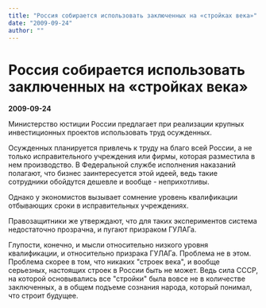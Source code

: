 ```yaml
---
title: "Россия собирается использовать заключенных на «стройках века»"
date: "2009-09-24"
author: ""
---
```


# Россия собирается использовать заключенных на «стройках века»

**2009-09-24** 

Министерство юстиции России предлагает при реализации крупных инвестиционных проектов использовать труд осужденных.

Осужденных планируется привлечь к труду на благо всей России, а не только исправительного учреждения или фирмы, которая разместила в нем производство. В Федеральной службе исполнения наказаний полагают, что бизнес заинтересуется этой идеей, ведь такие сотрудники обойдутся дешевле и вообще - неприхотливы.

Однако у экономистов вызывает сомнение уровень квалификации отбывающих сроки в исправительных учреждениях.

Правозащитники же утверждают, что для таких экспериментов система недостаточно прозрачна, и пугают призраком ГУЛАГа.

Глупости, конечно, и мысли относительно низкого уровня квалификации, и относительно призрака ГУЛАГа. Проблема не в этом. Проблема скорее в том, что никаких "строек века", и вообще серьезных, настоящих строек в России быть не может. Ведь сила СССР, на которой основывались все "стройки" была вовсе не в количестве заключенных, а в общем подъеме сознания народа, который понимал, что строит будущее.